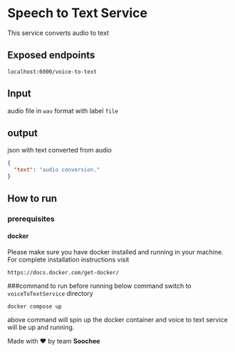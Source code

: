 # Speech to Text Service
This service converts audio to text

## Exposed endpoints
```http request
localhost:6000/voice-to-text
```
## Input
audio file in `wav` format with label `file`

## output
json with text converted from audio
```json
{
  "text": "audio conversion."
}
```

## How to run

### prerequisites
#### docker
Please make sure you have docker installed and running in your machine. For complete installation instructions visit
```http request
https://docs.docker.com/get-docker/
```

###command to run
before running below command switch to `voiceToTextService` directory
```commandline
docker compose up
```
above command will spin up the docker container and voice to text service will be up and running.

Made with ❤️ by team **Soochee**

